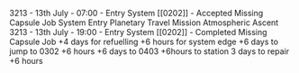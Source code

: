 3213 - 13th July - 07:00 - Entry System [[0202]] - Accepted Missing Capsule Job
	System Entry
	Planetary Travel
	Mission
	Atmospheric Ascent
3213 - 13th July - 19:00 - Entry System [[0202]] - Completed Missing Capsule Job
+4 days for refuelling
+6 hours for system edge
+6 days to jump to 0302
+6 hours
+6 days to 0403
+6hours to station
3 days to repair
+6 hours